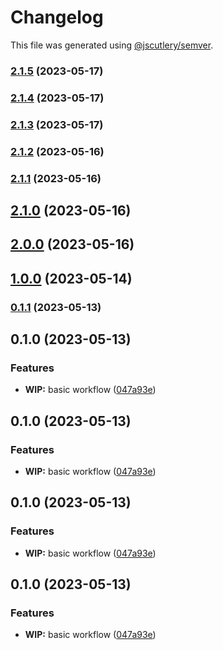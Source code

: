 # Changelog

This file was generated using [@jscutlery/semver](https://github.com/jscutlery/semver).

### [2.1.5](https://github.com/clayton-duarte/amalg/compare/yahoo-events-2.1.4...yahoo-events-2.1.5) (2023-05-17)

### [2.1.4](https://github.com/clayton-duarte/amalg/compare/yahoo-events-2.1.3...yahoo-events-2.1.4) (2023-05-17)

### [2.1.3](https://github.com/clayton-duarte/amalg/compare/yahoo-events-2.1.2...yahoo-events-2.1.3) (2023-05-17)

### [2.1.2](https://github.com/clayton-duarte/amalg/compare/yahoo-events-2.1.1...yahoo-events-2.1.2) (2023-05-16)

### [2.1.1](https://github.com/clayton-duarte/amalg/compare/yahoo-events-2.1.0...yahoo-events-2.1.1) (2023-05-16)

## [2.1.0](https://github.com/clayton-duarte/amalg/compare/yahoo-events-2.0.0...yahoo-events-2.1.0) (2023-05-16)

## [2.0.0](https://github.com/clayton-duarte/amalg/compare/yahoo-events-1.0.0...yahoo-events-2.0.0) (2023-05-16)

## [1.0.0](https://github.com/clayton-duarte/cpd/compare/yahoo-events-0.1.1...yahoo-events-1.0.0) (2023-05-14)

### [0.1.1](https://github.com/clayton-duarte/cpd/compare/yahoo-events-0.1.0...yahoo-events-0.1.1) (2023-05-13)

## 0.1.0 (2023-05-13)

### Features

- **WIP:** basic workflow ([047a93e](https://github.com/clayton-duarte/cpd/commit/047a93e4f6bf818b3ee087333d2264e81df82fe6))

## 0.1.0 (2023-05-13)

### Features

- **WIP:** basic workflow ([047a93e](https://github.com/clayton-duarte/cpd/commit/047a93e4f6bf818b3ee087333d2264e81df82fe6))

## 0.1.0 (2023-05-13)

### Features

- **WIP:** basic workflow ([047a93e](https://github.com/clayton-duarte/cpd/commit/047a93e4f6bf818b3ee087333d2264e81df82fe6))

## 0.1.0 (2023-05-13)

### Features

- **WIP:** basic workflow ([047a93e](https://github.com/clayton-duarte/cpd/commit/047a93e4f6bf818b3ee087333d2264e81df82fe6))
